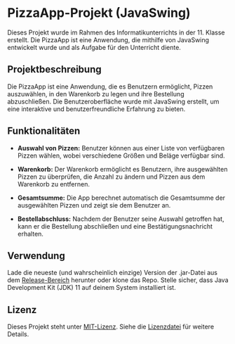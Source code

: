 # PizzaApp-Projekt (JavaSwing)

Dieses Projekt wurde im Rahmen des Informatikunterrichts in der 11. Klasse erstellt. Die PizzaApp ist eine Anwendung, die mithilfe von JavaSwing entwickelt wurde und als Aufgabe für den Unterricht diente.


## Projektbeschreibung

Die PizzaApp ist eine Anwendung, die es Benutzern ermöglicht, Pizzen auszuwählen, in den Warenkorb zu legen und ihre Bestellung abzuschließen. Die Benutzeroberfläche wurde mit JavaSwing erstellt, um eine interaktive und benutzerfreundliche Erfahrung zu bieten.

## Funktionalitäten

- **Auswahl von Pizzen:** Benutzer können aus einer Liste von verfügbaren Pizzen wählen, wobei verschiedene Größen und Beläge verfügbar sind.

- **Warenkorb:** Der Warenkorb ermöglicht es Benutzern, ihre ausgewählten Pizzen zu überprüfen, die Anzahl zu ändern und Pizzen aus dem Warenkorb zu entfernen.

- **Gesamtsumme:** Die App berechnet automatisch die Gesamtsumme der ausgewählten Pizzen und zeigt sie dem Benutzer an.

- **Bestellabschluss:** Nachdem der Benutzer seine Auswahl getroffen hat, kann er die Bestellung abschließen und eine Bestätigungsnachricht erhalten.

## Verwendung

Lade die neueste (und wahrscheinlich einzige) Version der .jar-Datei aus dem [Release-Bereich](https://github.com/SirMrManuel0/PizzaApp/releases/tag/v1.0.0) herunter oder klone das Repo.
Stelle sicher, dass Java Development Kit (JDK) 11 auf deinem System installiert ist.


## Lizenz

Dieses Projekt steht unter [MIT-Lizenz](LICENSE.md). Siehe die [Lizenzdatei](LICENSE.md) für weitere Details.

